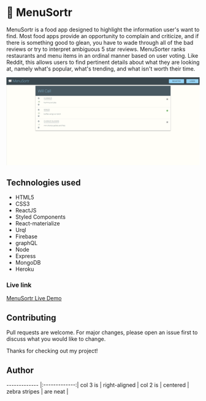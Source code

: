 # :fork_and_knife: MenuSortr


MenuSortr is a food app designed to highlight the information user's want to find. Most food apps provide an opportunity to complain and criticize, and if there is something good to glean, you have to wade through all of the bad reviews or try to interpret ambiguous 5 star reviews. MenuSorter ranks restaurants and menu items in an ordinal manner based on user voting. Like Reddit, this allows users to find pertinent details about what they are looking at, namely what's popular, what's trending, and what isn't worth their time.

![](capstoness.png)

## Technologies used
* HTML5
* CSS3
* ReactJS
* Styled Components
* React-materialize
* Urql
* Firebase
* graphQL
* Node
* Express
* MongoDB
* Heroku
### Live link

[MenuSortr Live Demo](https://menu-sort.firebaseapp.com/)



## Contributing
Pull requests are welcome. For major changes, please open an issue first to discuss what you would like to change.

Thanks for checking out my project!
 
## Author

------------- |:-------------:|
col 3 is      | right-aligned |
col 2 is      | centered      |
zebra stripes | are neat      |
